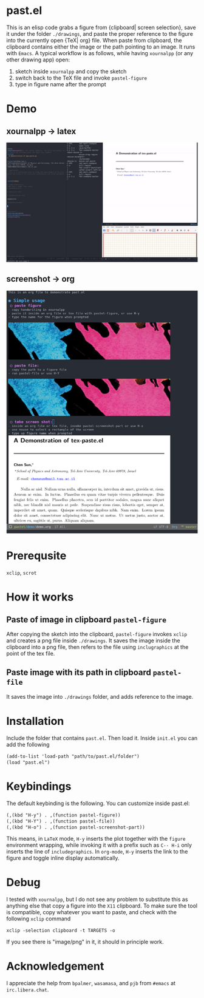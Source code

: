 # past.el
This is an elisp code grabs a figure from {clipboard| screen selection}, save it under the folder `./drawings`, and paste the proper reference to the figure into the currently open {TeX| org} file. When paste from clipboard, the clipboard contains either the image or the path pointing to an image.  It runs with `Emacs`. A typical workflow is as follows, while having `xournalpp`  (or any other drawing app) open:

1. sketch inside `xournalpp` and copy the sketch 
1. switch back to the TeX file and invoke `pastel-figure`
1. type in figure name after the prompt

# Demo
## xournalpp -> latex
![demo gif](./demo/demo.gif)

## screenshot -> org
![demo gif](./demo/drawings/org_demo.png)

# Prerequsite
`xclip`, `scrot`

# How it works
## Paste of image in clipboard `pastel-figure`
After copying the sketch into the clipboard, `pastel-figure` invokes `xclip` and creates a png file inside `./drawings`. It saves the image inside the clipboard into a png file, then refers to the file using `inclugraphics` at the point of the tex file.

## Paste image with its path in clipboard `pastel-file`
It saves the image into `./drawings` folder, and adds reference to the image. 


# Installation
Include the folder that contains `past.el`. Then load it. Inside `init.el` you can add the following

    (add-to-list 'load-path "path/to/past.el/folder")
    (load "past.el")


# Keybindings 
The default keybinding is the following. You can customize inside past.el:

    (,(kbd "H-y") . ,(function pastel-figure))
    (,(kbd "H-Y") . ,(function pastel-file))    
    (,(kbd "H-o") . ,(function pastel-screenshot-part))

This means, in `LaTeX` mode, `H-y` inserts the plot together with the `figure` environment wrapping, while invoking it with a prefix such as `C-- H-i` only inserts the line of `includegraphics`. In `org-mode`, `H-y` inserts the link to the figure and toggle inline display automatically. 

# Debug
I tested with `xournalpp`, but I do not see any problem to substitute this as anything else that copy a figure into the `X11` clipboard. To make sure the tool is compatible, copy whatever you want to paste, and check with the following `xclip` command

    xclip -selection clipboard -t TARGETS -o
    
If you see there is "image/png" in it, it should in principle work. 

# Acknowledgement
I appreciate the help from `bpalmer`, `wasamasa`, and `pjb` from `#emacs` at `irc.libera.chat`.